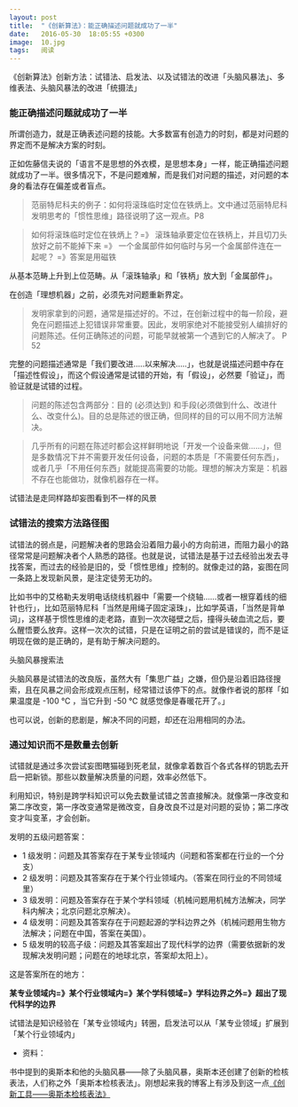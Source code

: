 ```yaml
---
layout: post
title:  "《创新算法》：能正确描述问题就成功了一半"
date:   2016-05-30  18:05:55 +0300
image:  10.jpg
tags:   阅读
---
```


《创新算法》创新方法：试错法、启发法、以及试错法的改进「头脑风暴法」、多维表法、头脑风暴法的改进「统摄法」

### 能正确描述问题就成功了一半

所谓创造力，就是正确表述问题的技能。大多数富有创造力的时刻，都是对问题的界定而不是解决方案的时刻。

正如佐藤信夫说的「语言不是思想的外衣模，是思想本身」一样，能正确描述问题就成功了一半。很多情况下，不是问题难解，而是我们对问题的描述，对问题的本身的看法存在偏差或者盲点。

> 范丽特尼科夫的例子：如何将滚珠临时定位在铁炳上。文中通过范丽特尼科发明思考的「惯性思维」路径说明了这一观点。P8

> 如何将滚珠临时定位在铁炳上？=》 滚珠轴承要定位在铁柄上，并且切刀头放好之前不能掉下来 =》 一个金属部件如何临时与另一个金属部件连在一起呢？ =》答案是用磁铁

从基本范畴上升到上位范畴。从「滚珠轴承」和「铁柄」放大到「金属部件」。

在创造「理想机器」之前，必须先对问题重新界定。

> 发明家拿到的问题，通常是描述好的。不过，在创新过程中的每一阶段，避免在问题描述上犯错误非常重要。因此，发明家绝对不能接受别人编排好的问题陈述。任何正确陈述的问题，可能早就被第一个遇到它的人解决了。 P 52

完整的问题描述通常是「我们要改进…..以来解决…..」，也就是说描述问题中存在「描述性假设」，而这个假设通常是试错的开始，有「假设」，必然要「验证」，而验证就是试错的过程。

> 问题的陈述包含两部分：目的 (必须达到) 和手段(必须做到什么、改进什么、改变什么)。目的总是陈述的很正确，但同样的目的可以用不同方法解决。

> 几乎所有的问题在陈述时都会这样鲜明地说「开发一个设备来做……」，但是多数情况下并不需要开发任何设备，问题的本质是「不需要任何东西」，或者几乎「不用任何东西」就能提高需要的功能。理想的解决方案是：机器不存在也能做功，就像机器存在一样。

试错法是走同样路却妄图看到不一样的风景

### 试错法的搜索方法路径图

试错法的弱点是，问题解决者的思路会沿着阻力最小的方向前进，而阻力最小的路径常常是问题解决者个人熟悉的路径。也就是说，试错法是基于过去经验出发去寻找答案，而过去的经验是旧的，受「惯性思维」控制的。就像走过的路，妄图在同一条路上发现新风景，是注定徒劳无功的。

比如书中的艾格勒夫发明电话绕线机器中「需要一个绕轴……或者一根穿着线的细针也行」，比如范丽特尼科「当然是用绳子固定滚珠」，比如学英语，「当然是背单词」，这样基于惯性思维的走老路，直到一次次碰壁之后，撞得头破血流之后，要么醒悟要么放弃。这样一次次的试错，只是在证明之前的尝试是错误的，而不是证明现在做的是正确的，是有助于解决问题的。

头脑风暴搜索法

头脑风暴是试错法的改良版，虽然大有「集思广益」之嫌，但仍是沿着旧路径搜索，且在风暴之间会形成观点压制，经常错过该停下的点。就像作者说的那样「如果温度是 -100 ℃ ，当它升到 -50 ℃ 就感觉像是春暖花开了。」

也可以说，创新的悲剧是，解决不同的问题，却还在沿用相同的办法。

### 通过知识而不是数量去创新

试错就是通过多次尝试妄图瞎猫碰到死老鼠，就像拿着数百个各式各样的钥匙去开启一把新锁。那些以数量解决质量的问题，效率必然低下。

利用知识，特别是跨学科知识可以免去数量试错之苦直接解决。就像第一序改变和第二序改变，第一序改变通常是微改变，自身改良不过是对问题的妥协；第二序改变才叫变革，才会创新。

发明的五级问题答案：

- 1 级发明：问题及其答案存在于某专业领域内（问题和答案都在行业的一个分支）
- 2 级发明：问题及其答案存在于某个行业领域内。（答案在同行业的不同领域里）
- 3 级发明：问题及答案存在于某个学科领域（机械问题用机械方法解决，同学科内解决；北京问题北京解决）。
- 4 级发明：问题及其答案存在于问题起源的学科边界之外（机械问题用生物方法解决；问题在中国，答案在美国）。
- 5 级发明的较高子级：问题及其答案超出了现代科学的边界（需要依据新的发现解决发明问题；问题在的地球北京，答案却太阳上）。

这是答案所在的地方：

**某专业领域内=》某个行业领域内=》某个学科领域=》学科边界之外=》超出了现代科学的边界**

试错法是知识经验在「某专业领域内」转圈，启发法可以从「某专业领域」扩展到「某个行业领域内」

- 资料：

书中提到的奥斯本和他的头脑风暴——除了头脑风暴，奥斯本还创建了创新的检核表法，人们称之外「奥斯本检核表法」。刚想起来我的博客上有涉及到这一点[《创新工具——奥斯本检核表法》](http://blog.sina.com.cn/s/blog_83b0e4540102v8jm.html)